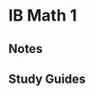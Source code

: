 # IB Math 1

## Notes

## Study Guides
<!--stackedit_data:
eyJoaXN0b3J5IjpbNzE5NjQwNzQ2LC0xMDMwMTAyNzM3LC0yMD
g1MDEyMzY1LC0xMTg0NDgzMDI0LDkxNzUzODcyMCwxMjY3NjY0
MjI4XX0=
-->